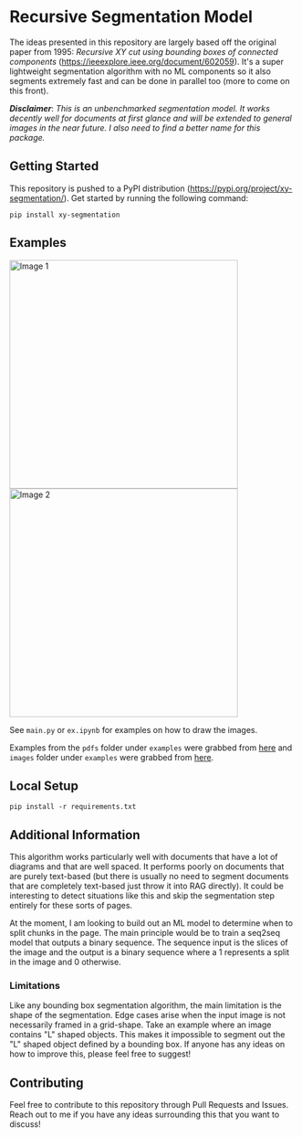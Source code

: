 # Recursive Segmentation Model

The ideas presented in this repository are largely based off the original paper from 1995: _Recursive XY cut using bounding boxes of connected components_ (https://ieeexplore.ieee.org/document/602059). It's a super lightweight segmentation algorithm with no ML components so it also segments extremely fast and can be done in parallel too (more to come on this front).

**_Disclaimer_**: _This is an unbenchmarked segmentation model. It works decently well for documents at first glance and will be extended to general images in the near future. I also need to find a better name for this package._

## Getting Started

This repository is pushed to a PyPI distribution (https://pypi.org/project/xy-segmentation/). Get started by running the following command:

```
pip install xy-segmentation
```

## Examples

<img src="https://github.com/johnathanchiu/recursive-segmentation/blob/main/examples/outputs/apple_output.jpg" alt="Image 1" width="400"/> <img src="https://github.com/johnathanchiu/recursive-segmentation/blob/main/examples/outputs/dell_output.jpg" alt="Image 2" width="400"/>

See `main.py` or `ex.ipynb` for examples on how to draw the images.

Examples from the `pdfs` folder under `examples` were grabbed from [here](https://www.princexml.com/samples/) and `images` folder under `examples` were grabbed from [here](https://github.com/AIM3-RUC/MPMQA).

## Local Setup

```
pip install -r requirements.txt
```

## Additional Information

This algorithm works particularly well with documents that have a lot of diagrams and that are well spaced. It performs poorly on documents that are purely text-based (but there is usually no need to segment documents that are completely text-based just throw it into RAG directly). It could be interesting to detect situations like this and skip the segmentation step entirely for these sorts of pages.

At the moment, I am looking to build out an ML model to determine when to split chunks in the page. The main principle would be to train a seq2seq model that outputs a binary sequence. The sequence input is the slices of the image and the output is a binary sequence where a 1 represents a split in the image and 0 otherwise.

### Limitations

Like any bounding box segmentation algorithm, the main limitation is the shape of the segmentation. Edge cases arise when the input image is not necessarily framed in a grid-shape. Take an example where an image contains "L" shaped objects. This makes it impossible to segment out the "L" shaped object defined by a bounding box. If anyone has any ideas on how to improve this, please feel free to suggest!

## Contributing

Feel free to contribute to this repository through Pull Requests and Issues. Reach out to me if you have any ideas surrounding this that you want to discuss!
